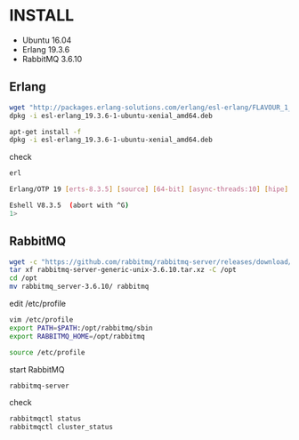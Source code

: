 # INSTALL

- Ubuntu 16.04
- Erlang 19.3.6
- RabbitMQ 3.6.10

## Erlang

```sh
wget "http://packages.erlang-solutions.com/erlang/esl-erlang/FLAVOUR_1_general/esl-erlang_19.3.6-1~ubuntu~xenial_amd64.deb"
dpkg -i esl-erlang_19.3.6-1-ubuntu-xenial_amd64.deb

apt-get install -f
dpkg -i esl-erlang_19.3.6-1-ubuntu-xenial_amd64.deb
```

check

```sh
erl

Erlang/OTP 19 [erts-8.3.5] [source] [64-bit] [async-threads:10] [hipe] [kernel-poll:false]

Eshell V8.3.5  (abort with ^G)
1> 
```

## RabbitMQ

```sh
wget -c "https://github.com/rabbitmq/rabbitmq-server/releases/download/rabbitmq_v3_6_10/rabbitmq-server-generic-unix-3.6.10.tar.xz" -O "rabbitmq-server-generic-unix-3.6.10.tar.xz"
tar xf rabbitmq-server-generic-unix-3.6.10.tar.xz -C /opt
cd /opt
mv rabbitmq_server-3.6.10/ rabbitmq
```

edit /etc/profile

```sh
vim /etc/profile
export PATH=$PATH:/opt/rabbitmq/sbin
export RABBITMQ_HOME=/opt/rabbitmq

source /etc/profile
```

start RabbitMQ

```sh
rabbitmq-server
```

check 

```sh
rabbitmqctl status
rabbitmqctl cluster_status
```
